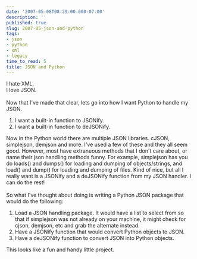 ```yaml
---
date: '2007-05-08T08:29:00.000-07:00'
description: ''
published: true
slug: 2007-05-json-and-python
tags:
- json
- python
- xml
- legacy
time_to_read: 5
title: JSON and Python
---
```


I hate XML.<br />I love JSON.<br /><br />Now that I've made that clear, lets go into how I want Python to handle my JSON.<br /><ol><li>I want a built-in function to JSONify.</li><li>I want a built-in function to deJSONify.</li></ol>Now in the Python world there are multiple JSON libraries.  cJSON, simplejson, demjson and more.  I've used a few of these and they all seem good.  However, most have extraneous methods that I don't care about, or name their json handling methods funny.  For example, simplejson has you do loads() and dumps() for loading and dumping of objects/strings, and load() and dump() for loading and dumping of files.  Kind of nice, but all I really want is a JSONify and a deJSONify function from my JSON handler.  I can do the rest!<br /><br />So what I've thought about doing is writing a Python JSON package that would do the following:<br /><ol><li>Load a JSON handling package.  It would have a list to select from so that if simplejson was not already on your machine, it might check for cjson, demjson, etc and grab the alternate instead. </li><li>Have a JSONify function that would convert Python objects to JSON.</li><li>Have a deJSONify function to convert JSON into Python objects.</li></ol>This looks like a fun and handy little project.